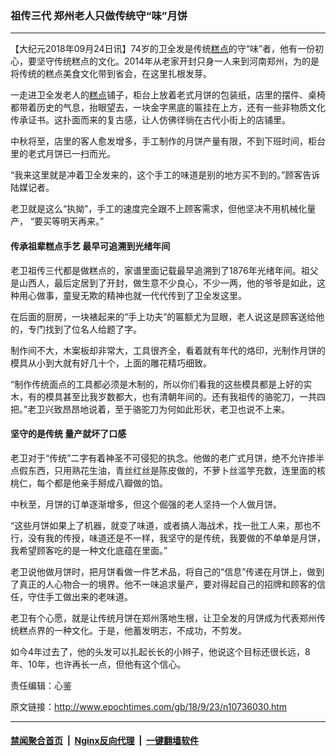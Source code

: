 ### 祖传三代 郑州老人只做传统守“味”月饼
------------------------

<p>【大纪元2018年09月24日讯】74岁的卫全发是传统<a href="http://www.epochtimes.com/gb/tag/%E7%B3%95%E7%82%B9.html">糕点</a>的守“味”者，他有一份初心，要坚守传统糕点的文化。2014年从老家开封只身一人来到河南郑州，为的是将传统的糕点美食文化带到省会，在这里扎根发芽。</p>
<p>一走进卫全发老人的<a href="http://www.epochtimes.com/gb/tag/%E7%B3%95%E7%82%B9.html">糕点</a>铺子，柜台上放着老式月饼的包装纸，店里的摆件、桌椅都带着历史的气息，抬眼望去，一块金字黑底的匾挂在上方，还有一些非物质文化传承证书。这扑面而来的复古感，让人仿佛徉徜在古代小街上的店铺里。</p>
<p>中秋将至，店里的客人愈发增多，手工制作的月饼产量有限，不到下班时间，柜台里的老式月饼已一扫而光。</p>
<p>“我来这里就是冲着卫全发来的，这个手工的味道是别的地方买不到的。”顾客告诉陆媒记者。</p>
<p>老卫就是这么“执拗”，手工的速度完全跟不上顾客需求，但他坚决不用机械化量产， “要买等明天再来。”</p>
<h4>传承祖辈糕点手艺 最早可追溯到光绪年间</h4>
<p>老卫祖传三代都是做糕点的，家谱里面记载最早追溯到了1876年光绪年间。祖父是山西人，最后定居到了开封，做生意不少良心，不少一两，他的爷爷是如此，这种用心做事，童叟无欺的精神也就一代代传到了卫全发这里。</p>
<p>在后面的厨房，一块裱起来的“手上功夫”的匾额尤为显眼，老人说这是顾客送给他的，专门找到了位名人给题了字。</p>
<p>制作间不大，木案板却非常大，工具很齐全，看着就有年代的烙印，光制作月饼的模具从小到大就有好几十个，上面的雕花精巧细致。</p>
<p>“制作传统面点的工具都必须是木制的，所以你们看我的这些模具都是上好的实木，有的模具甚至比我岁数都大，也有清朝年间的。还有我祖传的骆驼刀，一共四把。”老卫兴致昂昂地说着，至于骆驼刀为何如此形状，老卫也说不上来。</p>
<h4>坚守的是传统 量产就坏了口感</h4>
<p>老卫对于“传统”二字有着神圣不可侵犯的执念。他做的老广式月饼，绝不允许掺半点假东西，只用熟花生油，青丝红丝是陈皮做的，不萝卜丝滥竽充数，连里面的核桃仁，每个都是他亲手掰成八瓣做的馅。</p>
<p>中秋至，月饼的订单逐渐增多，但这个倔强的老人坚持一个人做月饼。</p>
<p>“这些月饼如果上了机器，就变了味道，或者搞人海战术，找一批工人来，那也不行，没有我的传授，味道还是不一样，我坚守的是传统，我要做的不单单是月饼，我希望顾客吃的是一种文化底蕴在里面。”</p>
<p>老卫说他做月饼时，把月饼看做一件艺术品，将自己的“信息”传递在月饼上，做到了真正的人心物合一的境界。他不一味追求量产，要对得起自己的招牌和顾客的信任，守住手工做出来的老味道。</p>
<p>老卫有个心愿，就是让传统月饼在郑州落地生根，让卫全发的月饼成为代表郑州传统糕点界的一种文化。于是，他蓄发明志，不成功，不剪发。</p>
<p>如今4年过去了，他的头发可以扎起长长的小辫子，他说这个目标还很长远，8年、10年，也许再长一点，但他有这个信心。</p>
<p>责任编辑：心鉴</p>

原文链接：http://www.epochtimes.com/gb/18/9/23/n10736030.htm


------------------------
#### [禁闻聚合首页](https://github.com/gfw-breaker/banned-news/blob/master/README.md) &nbsp;|&nbsp; [Nginx反向代理](https://github.com/gfw-breaker/open-proxy/blob/master/README.md) &nbsp;|&nbsp; [一键翻墙软件](https://github.com/gfw-breaker/nogfw/blob/master/README.md)